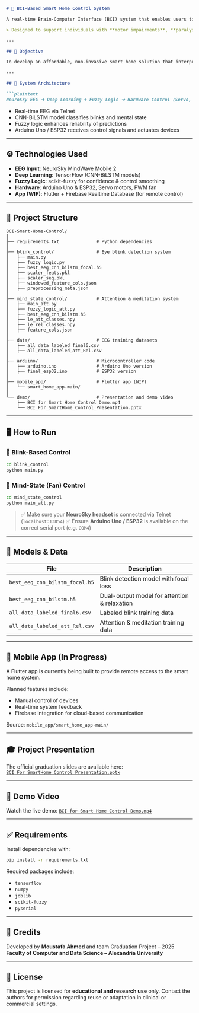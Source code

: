 
````markdown
# 🧠 BCI-Based Smart Home Control System

A real-time Brain-Computer Interface (BCI) system that enables users to control smart home devices using brainwave signals from the NeuroSky MindWave Mobile 2 headset.

> Designed to support individuals with **motor impairments**, **paralysis**, or **neuromuscular disabilities**, this system empowers them to control doors, windows, and fans using only eye blinks and mental focus — hands-free.

---

## 🎯 Objective

To develop an affordable, non-invasive smart home solution that interprets **EEG signals** — such as eye blinks and mental states — and translates them into physical control of home devices, improving independence for people with limited mobility.

---

## 🧠 System Architecture

```plaintext
NeuroSky EEG ➜ Deep Learning + Fuzzy Logic ➜ Hardware Control (Servo, Fan)
````

* Real-time EEG via Telnet
* CNN-BiLSTM model classifies blinks and mental state
* Fuzzy logic enhances reliability of predictions
* Arduino Uno / ESP32 receives control signals and actuates devices

---

## ⚙️ Technologies Used

* **EEG Input**: NeuroSky MindWave Mobile 2
* **Deep Learning**: TensorFlow (CNN-BiLSTM models)
* **Fuzzy Logic**: scikit-fuzzy for confidence & control smoothing
* **Hardware**: Arduino Uno & ESP32, Servo motors, PWM fan
* **App (WIP)**: Flutter + Firebase Realtime Database (for remote control)

---

## 📁 Project Structure

```plaintext
BCI-Smart-Home-Control/
│
├── requirements.txt              # Python dependencies
│
├── blink_control/                # Eye blink detection system
│   ├── main.py
│   ├── fuzzy_logic.py
│   ├── best_eeg_cnn_bilstm_focal.h5
│   ├── scaler_feats.pkl
│   ├── scaler_seq.pkl
│   ├── windowed_feature_cols.json
│   ├── preprocessing_meta.json
│
├── mind_state_control/           # Attention & meditation system
│   ├── main_att.py
│   ├── fuzzy_logic_att.py
│   ├── best_eeg_cnn_bilstm.h5
│   ├── le_att_classes.npy
│   ├── le_rel_classes.npy
│   ├── feature_cols.json
│
├── data/                         # EEG training datasets
│   ├── all_data_labeled_final6.csv
│   ├── all_data_labeled_att_Rel.csv
│
├── arduino/                      # Microcontroller code
│   ├── arduino.ino               # Arduino Uno version
│   ├── final_esp32.ino           # ESP32 version
│
├── mobile_app/                   # Flutter app (WIP)
│   └── smart_home_app-main/
│
└── demo/                         # Presentation and demo video
    ├── BCI for Smart Home Control Demo.mp4
    └── BCI_For_SmartHome_Control_Presentation.pptx
```

---

## 🖥️ How to Run

### 🔹 Blink-Based Control

```bash
cd blink_control
python main.py
```

### 🔹 Mind-State (Fan) Control

```bash
cd mind_state_control
python main_att.py
```

> ✅ Make sure your **NeuroSky headset** is connected via Telnet (`localhost:13854`)
> ✅ Ensure **Arduino Uno / ESP32** is available on the correct serial port (e.g. `COM4`)

---

## 🧪 Models & Data

| File                           | Description                                  |
| ------------------------------ | -------------------------------------------- |
| `best_eeg_cnn_bilstm_focal.h5` | Blink detection model with focal loss        |
| `best_eeg_cnn_bilstm.h5`       | Dual-output model for attention & relaxation |
| `all_data_labeled_final6.csv`  | Labeled blink training data                  |
| `all_data_labeled_att_Rel.csv` | Attention & meditation training data         |

---

## 📱 Mobile App (In Progress)

A Flutter app is currently being built to provide remote access to the smart home system.

Planned features include:

* Manual control of devices
* Real-time system feedback
* Firebase integration for cloud-based communication

Source: `mobile_app/smart_home_app-main/`

---

## 🎓 Project Presentation

The official graduation slides are available here:
[`BCI_For_SmartHome_Control_Presentation.pptx`](demo/BCI_For_SmartHome_Control_Presentation.pptx)

---

## 🎥 Demo Video

Watch the live demo:
[`BCI for Smart Home Control Demo.mp4`](demo/BCI%20for%20Smart%20Home%20Control%20Demo.mp4)

---

## ✅ Requirements

Install dependencies with:

```bash
pip install -r requirements.txt
```

Required packages include:

* `tensorflow`
* `numpy`
* `joblib`
* `scikit-fuzzy`
* `pyserial`

---

## 👥 Credits

Developed by **Moustafa Ahmed** and team
Graduation Project – 2025
**Faculty of Computer and Data Science – Alexandria University**

---

## 📌 License

This project is licensed for **educational and research use** only.
Contact the authors for permission regarding reuse or adaptation in clinical or commercial settings.

```

```
